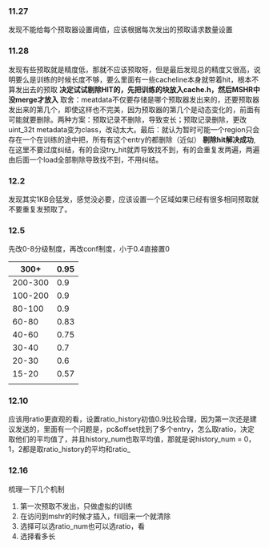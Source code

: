 ### 11.27
发现不能给每个预取器设置阈值，应该根据每次发出的预取请求数量设置

### 11.28
发现有些预取就是精度低，那就不应该预取呀，但是最后发现总的精度又很高，说明要么是训练的时候长度不够，要么里面有一些cacheline本身就带着hit，根本不算发出去的预取
**决定试试剔除HIT的，先把训练的块放入cache.h，然后MSHR中没merge才放入**
取舍：meatdata不仅要存储是哪个预取器发出来的，还要预取器发出来的第几个，即使这样也不完美，因为预取器的第几个是动态变化的，前面有可能就要删除。两种方案：预取记录不删除，导致变长；预取记录删除，更改uint_32t metadata变为class，改动太大。最后：就认为暂时可能一个region只会存在一个在训练的途中把，所有有这个entry的都删除（近似）
**剔除hit解决成功**,在这里不要过度纠结，有的会没try_hit就弄导致找不到，有的会重复发两遍，两遍由后面一个load全部剔除导致找不到，不用纠结。

### 12.2
发现其实1KB会猛发，感觉没必要，应该设置一个区域如果已经有很多相同预取就不要重复发预取了。

### 12.5
先改0-8分级制度，再改conf制度，小于0.4直接置0

| 300+    | 0.95 |
| ------- | ---- |
| 200-300 | 0.9  |
| 100-200 | 0.9  |
| 80-100  | 0.9  |
| 60-80   | 0.83 |
| 40-60   | 0.75 |
| 30-40   | 0.7  |
| 20-30   | 0.6  |
| 15-20   | 0.57 |
|         |      |
### 12.10
应该用ratio更直观的看，设置ratio_history初值0.9比较合理，因为第一次还是建议发送的，里面有一个问题是，pc&offset找到了多个entry，怎么取ratio，决定取他们的平均值了，并且history_num也取平均值，那就是说history_num = 0，1，2都是取ratio_history的平均和ratio_

### 12.16
梳理一下几个机制
1. 第一次预取不发出，只做虚拟的训练
2. 在访问到mshr的时候才插入，fill回来一个就清除
3. 选择可以选ratio_num也可以选ratio，看
4. 选择看多长



